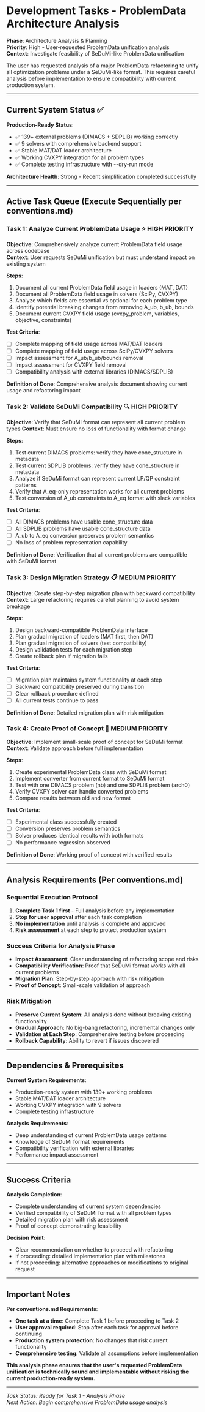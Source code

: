 # Development Tasks - ProblemData Architecture Analysis

**Phase**: Architecture Analysis & Planning  
**Priority**: High - User-requested ProblemData unification analysis  
**Context**: Investigate feasibility of SeDuMi-like ProblemData unification

The user has requested analysis of a major ProblemData refactoring to unify all optimization problems under a SeDuMi-like format. This requires careful analysis before implementation to ensure compatibility with current production system.

---

## Current System Status ✅

**Production-Ready Status**:
- ✅ 139+ external problems (DIMACS + SDPLIB) working correctly
- ✅ 9 solvers with comprehensive backend support  
- ✅ Stable MAT/DAT loader architecture
- ✅ Working CVXPY integration for all problem types
- ✅ Complete testing infrastructure with --dry-run mode

**Architecture Health**: Strong - Recent simplification completed successfully

---

## Active Task Queue (Execute Sequentially per conventions.md)

### **Task 1: Analyze Current ProblemData Usage** ⭐ HIGH PRIORITY
**Objective**: Comprehensively analyze current ProblemData field usage across codebase  
**Context**: User requests SeDuMi unification but must understand impact on existing system

**Steps**:
1. Document all current ProblemData field usage in loaders (MAT, DAT)
2. Document all ProblemData field usage in solvers (SciPy, CVXPY) 
3. Analyze which fields are essential vs optional for each problem type
4. Identify potential breaking changes from removing A_ub, b_ub, bounds
5. Document current CVXPY field usage (cvxpy_problem, variables, objective, constraints)

**Test Criteria**:
- [ ] Complete mapping of field usage across MAT/DAT loaders
- [ ] Complete mapping of field usage across SciPy/CVXPY solvers
- [ ] Impact assessment for A_ub/b_ub/bounds removal
- [ ] Impact assessment for CVXPY field removal
- [ ] Compatibility analysis with external libraries (DIMACS/SDPLIB)

**Definition of Done**: Comprehensive analysis document showing current usage and refactoring impact

### **Task 2: Validate SeDuMi Compatibility** 🔍 HIGH PRIORITY  
**Objective**: Verify that SeDuMi format can represent all current problem types
**Context**: Must ensure no loss of functionality with format change

**Steps**:
1. Test current DIMACS problems: verify they have cone_structure in metadata
2. Test current SDPLIB problems: verify they have cone_structure in metadata  
3. Analyze if SeDuMi format can represent current LP/QP constraint patterns
4. Verify that A_eq-only representation works for all current problems
5. Test conversion of A_ub constraints to A_eq format with slack variables

**Test Criteria**:
- [ ] All DIMACS problems have usable cone_structure data
- [ ] All SDPLIB problems have usable cone_structure data
- [ ] A_ub to A_eq conversion preserves problem semantics
- [ ] No loss of problem representation capability

**Definition of Done**: Verification that all current problems are compatible with SeDuMi format

### **Task 3: Design Migration Strategy** 📋 MEDIUM PRIORITY
**Objective**: Create step-by-step migration plan with backward compatibility
**Context**: Large refactoring requires careful planning to avoid system breakage

**Steps**:
1. Design backward-compatible ProblemData interface
2. Plan gradual migration of loaders (MAT first, then DAT)
3. Plan gradual migration of solvers (test compatibility)
4. Design validation tests for each migration step
5. Create rollback plan if migration fails

**Test Criteria**:
- [ ] Migration plan maintains system functionality at each step
- [ ] Backward compatibility preserved during transition
- [ ] Clear rollback procedure defined
- [ ] All current tests continue to pass

**Definition of Done**: Detailed migration plan with risk mitigation

### **Task 4: Create Proof of Concept** 🔬 MEDIUM PRIORITY
**Objective**: Implement small-scale proof of concept for SeDuMi format
**Context**: Validate approach before full implementation

**Steps**:
1. Create experimental ProblemData class with SeDuMi format
2. Implement converter from current format to SeDuMi format
3. Test with one DIMACS problem (nb) and one SDPLIB problem (arch0)
4. Verify CVXPY solver can handle converted problems
5. Compare results between old and new format

**Test Criteria**:
- [ ] Experimental class successfully created
- [ ] Conversion preserves problem semantics
- [ ] Solver produces identical results with both formats
- [ ] No performance regression observed

**Definition of Done**: Working proof of concept with verified results

---

## Analysis Requirements (Per conventions.md)

### **Sequential Execution Protocol**
1. **Complete Task 1 first** - Full analysis before any implementation
2. **Stop for user approval** after each task completion
3. **No implementation** until analysis is complete and approved
4. **Risk assessment** at each step to protect production system

### **Success Criteria for Analysis Phase**
- **Impact Assessment**: Clear understanding of refactoring scope and risks
- **Compatibility Verification**: Proof that SeDuMi format works with all current problems
- **Migration Plan**: Step-by-step approach with risk mitigation
- **Proof of Concept**: Small-scale validation of approach

### **Risk Mitigation**
- **Preserve Current System**: All analysis done without breaking existing functionality
- **Gradual Approach**: No big-bang refactoring, incremental changes only
- **Validation at Each Step**: Comprehensive testing before proceeding
- **Rollback Capability**: Ability to revert if issues discovered

---

## Dependencies & Prerequisites

**Current System Requirements**:
- Production-ready system with 139+ working problems
- Stable MAT/DAT loader architecture
- Working CVXPY integration with 9 solvers
- Complete testing infrastructure

**Analysis Requirements**:
- Deep understanding of current ProblemData usage patterns
- Knowledge of SeDuMi format requirements
- Compatibility verification with external libraries
- Performance impact assessment

---

## Success Criteria

**Analysis Completion**:
- Complete understanding of current system dependencies
- Verified compatibility of SeDuMi format with all problem types
- Detailed migration plan with risk assessment
- Proof of concept demonstrating feasibility

**Decision Point**:
- Clear recommendation on whether to proceed with refactoring
- If proceeding: detailed implementation plan with milestones
- If not proceeding: alternative approaches or modifications to original request

---

## Important Notes

**Per conventions.md Requirements**:
- **One task at a time**: Complete Task 1 before proceeding to Task 2
- **User approval required**: Stop after each task for approval before continuing
- **Production system protection**: No changes that risk current functionality
- **Comprehensive testing**: Validate all assumptions before implementation

**This analysis phase ensures that the user's requested ProblemData unification is technically sound and implementable without risking the current production-ready system.**

---

*Task Status: Ready for Task 1 - Analysis Phase*  
*Next Action: Begin comprehensive ProblemData usage analysis*